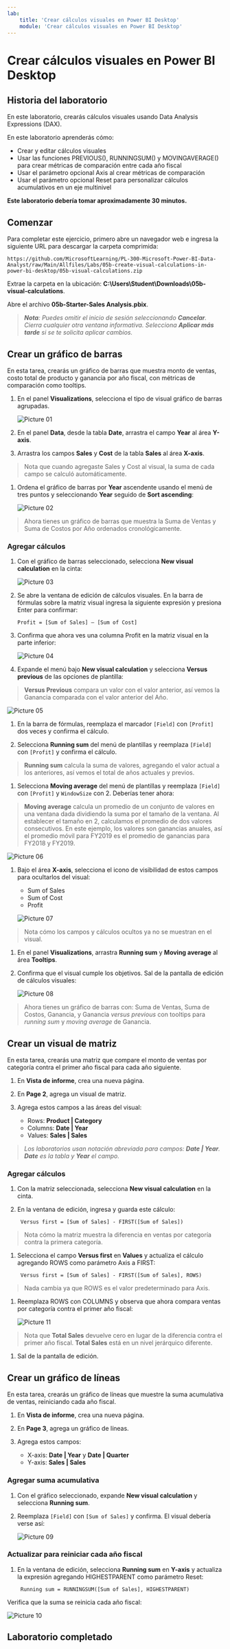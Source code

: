 ```yaml
---
lab:
    title: 'Crear cálculos visuales en Power BI Desktop'
    module: 'Crear cálculos visuales en Power BI Desktop'
---
```


# Crear cálculos visuales en Power BI Desktop

## **Historia del laboratorio**

En este laboratorio, crearás cálculos visuales usando Data Analysis Expressions (DAX).

En este laboratorio aprenderás cómo:

- Crear y editar cálculos visuales
- Usar las funciones PREVIOUS(), RUNNINGSUM() y MOVINGAVERAGE() para crear métricas de comparación entre cada año fiscal
- Usar el parámetro opcional Axis al crear métricas de comparación
- Usar el parámetro opcional Reset para personalizar cálculos acumulativos en un eje multinivel

**Este laboratorio debería tomar aproximadamente 30 minutos.**

## Comenzar

Para completar este ejercicio, primero abre un navegador web e ingresa la siguiente URL para descargar la carpeta comprimida:

`https://github.com/MicrosoftLearning/PL-300-Microsoft-Power-BI-Data-Analyst/raw/Main/Allfiles/Labs/05b-create-visual-calculations-in-power-bi-desktop/05b-visual-calculations.zip`

Extrae la carpeta en la ubicación: **C:\Users\Student\Downloads\05b-visual-calculations**.

Abre el archivo **05b-Starter-Sales Analysis.pbix**.

> ***Nota**: Puedes omitir el inicio de sesión seleccionando **Cancelar**. Cierra cualquier otra ventana informativa. Selecciona **Aplicar más tarde** si se te solicita aplicar cambios.*

## Crear un gráfico de barras

En esta tarea, crearás un gráfico de barras que muestra monto de ventas, costo total de producto y ganancia por año fiscal, con métricas de comparación como tooltips.

1. En el panel **Visualizations**, selecciona el tipo de visual gráfico de barras agrupadas.

   ![Picture 01](Linked_image_Files/05b-create-visual-calculations-in-power-bi-desktop_image01.png)

1. En el panel **Data**, desde la tabla **Date**, arrastra el campo **Year** al área **Y-axis**.

1. Arrastra los campos **Sales** y **Cost** de la tabla **Sales** al área **X-axis**.

> Nota que cuando agregaste Sales y Cost al visual, la suma de cada campo se calculó automáticamente.

1. Ordena el gráfico de barras por **Year** ascendente usando el menú de tres puntos y seleccionando **Year** seguido de **Sort ascending**:

   ![Picture 02](Linked_image_Files/05b-create-visual-calculations-in-power-bi-desktop_image02.png)

> Ahora tienes un gráfico de barras que muestra la Suma de Ventas y Suma de Costos por Año ordenados cronológicamente.

### Agregar cálculos

1. Con el gráfico de barras seleccionado, selecciona **New visual calculation** en la cinta:

   ![Picture 03](Linked_image_Files/05b-create-visual-calculations-in-power-bi-desktop_image03.png)

1. Se abre la ventana de edición de cálculos visuales. En la barra de fórmulas sobre la matriz visual ingresa la siguiente expresión y presiona Enter para confirmar:

   ```DAX
   Profit = [Sum of Sales] – [Sum of Cost]
   ```

1. Confirma que ahora ves una columna Profit en la matriz visual en la parte inferior:

   ![Picture 04](Linked_image_Files/05b-create-visual-calculations-in-power-bi-desktop_image04.png)

1. Expande el menú bajo **New visual calculation** y selecciona **Versus previous** de las opciones de plantilla:

> **Versus Previous** compara un valor con el valor anterior, así vemos la Ganancia comparada con el valor anterior del Año.

   ![Picture 05](Linked_image_Files/05b-create-visual-calculations-in-power-bi-desktop_image05.png)

1. En la barra de fórmulas, reemplaza el marcador `[Field]` con `[Profit]` dos veces y confirma el cálculo.

1. Selecciona **Running sum** del menú de plantillas y reemplaza `[Field]` con `[Profit]` y confirma el cálculo.

> **Running sum** calcula la suma de valores, agregando el valor actual a los anteriores, así vemos el total de años actuales y previos.

1. Selecciona **Moving average** del menú de plantillas y reemplaza `[Field]` con `[Profit]` y `WindowSize` con 2. Deberías tener ahora:

> **Moving average** calcula un promedio de un conjunto de valores en una ventana dada dividiendo la suma por el tamaño de la ventana. Al establecer el tamaño en 2, calculamos el promedio de dos valores consecutivos. En este ejemplo, los valores son ganancias anuales, así el promedio móvil para FY2019 es el promedio de ganancias para FY2018 y FY2019.

   ![Picture 06](Linked_image_Files/05b-create-visual-calculations-in-power-bi-desktop_image06.png)

1. Bajo el área **X-axis**, selecciona el icono de visibilidad de estos campos para ocultarlos del visual:

   - Sum of Sales
   - Sum of Cost
   - Profit

   ![Picture 07](Linked_image_Files/05b-create-visual-calculations-in-power-bi-desktop_image07.png)

> Nota cómo los campos y cálculos ocultos ya no se muestran en el visual.

1. En el panel **Visualizations**, arrastra **Running sum** y **Moving average** al área **Tooltips**.  

1. Confirma que el visual cumple los objetivos. Sal de la pantalla de edición de cálculos visuales:

   ![Picture 08](Linked_image_Files/05b-create-visual-calculations-in-power-bi-desktop_image08.png)

> Ahora tienes un gráfico de barras con: Suma de Ventas, Suma de Costos, Ganancia, y Ganancia *versus previous* con tooltips para *running sum* y *moving average* de Ganancia.

## Crear un visual de matriz

En esta tarea, crearás una matriz que compare el monto de ventas por categoría contra el primer año fiscal para cada año siguiente.

1. En **Vista de informe**, crea una nueva página.

1. En **Page 2**, agrega un visual de matriz.

1. Agrega estos campos a las áreas del visual:

     - Rows: **Product \| Category**
     - Columns: **Date \| Year**
     - Values: **Sales \| Sales**

 > *Los laboratorios usan notación abreviada para campos: **Date \| Year**. **Date** es la tabla y **Year** el campo.*

### Agregar cálculos

1. Con la matriz seleccionada, selecciona **New visual calculation** en la cinta.

1. En la ventana de edición, ingresa y guarda este cálculo:

   ```DAX
    Versus first = [Sum of Sales] - FIRST([Sum of Sales])
   ```

> Nota cómo la matriz muestra la diferencia en ventas por categoría contra la primera categoría.

1. Selecciona el campo **Versus first** en **Values** y actualiza el cálculo agregando ROWS como parámetro Axis a FIRST:

   ```DAX
    Versus first = [Sum of Sales] - FIRST([Sum of Sales], ROWS)
   ```

> Nada cambia ya que ROWS es el valor predeterminado para Axis.

1. Reemplaza ROWS con COLUMNS y observa que ahora compara ventas por categoría contra el primer año fiscal:

   ![Picture 11](Linked_image_Files/05b-create-visual-calculations-in-power-bi-desktop_image11.png)

> Nota que **Total Sales** devuelve cero en lugar de la diferencia contra el primer año fiscal. **Total Sales** está en un nivel jerárquico diferente.

1. Sal de la pantalla de edición.

## Crear un gráfico de líneas

En esta tarea, crearás un gráfico de líneas que muestre la suma acumulativa de ventas, reiniciando cada año fiscal.

1. En **Vista de informe**, crea una nueva página.

1. En **Page 3**, agrega un gráfico de líneas.

1. Agrega estos campos:

     - X-axis: **Date \| Year** y **Date \| Quarter**
     - Y-axis: **Sales \| Sales**

### Agregar suma acumulativa

1. Con el gráfico seleccionado, expande **New visual calculation** y selecciona **Running sum**.

1. Reemplaza `[Field]` con `[Sum of Sales]` y confirma. El visual debería verse así:

   ![Picture 09](Linked_image_Files/05b-create-visual-calculations-in-power-bi-desktop_image09.png)

### Actualizar para reiniciar cada año fiscal

1. En la ventana de edición, selecciona **Running sum** en **Y-axis** y actualiza la expresión agregando HIGHESTPARENT como parámetro Reset:

   ```DAX
    Running sum = RUNNINGSUM([Sum of Sales], HIGHESTPARENT)
   ```

Verifica que la suma se reinicia cada año fiscal:

   ![Picture 10](Linked_image_Files/05b-create-visual-calculations-in-power-bi-desktop_image10.png)

## Laboratorio completado
